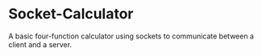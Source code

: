 # Socket-Calculator
A basic four-function calculator using sockets to communicate between a client and a server.
